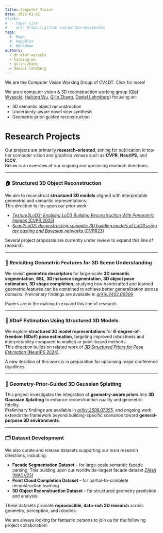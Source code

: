 ```yaml
---
title: Computer Vision
date: 2025-01-01
#links:
#  - type: site
#    url: https://github.com/pandas-dev/pandas
tags:
  #- Hugo
  #- HugoBlox
  #- Markdown
authors:
  - dr-olaf-wysocki
  - haibing-wu
  - qilin-zhang
  - daniel-lehmberg
---
```


We are the Computer Vision Working Group of CV4DT. Click for more!

<!--more-->

We are a computer vision & 3D reconstruction working group ([Olaf Wysocki](/author/dr-olaf-wysocki/), [Haibing Wu](/author/haibing-wu/), [Qilin Zhang](/author/qilin-zhang/), [Daniel Lehmberg](/author/daniel-lehmberg/)) focusing on:
- 3D semantic object reconstruction 
- Uncertainty-aware novel view synthesis   
- Geometric prior-guided reconstruction  

# Research Projects

Our projects are primarily **research-oriented**, aiming for publication in top-tier computer vision and graphics venues such as **CVPR**, **NeurIPS**, and **ICCV**.  
Below is an overview of our ongoing and upcoming research directions.

---

### 🏠 Structured 3D Object Reconstruction

We aim to reconstruct **structured 3D models** aligned with interpretable geometric and semantic representations.  
This direction builds upon our prior work:  
- [*Texture2LoD3: Enabling LoD3 Building Reconstruction With Panoramic Images* (CVPR 2025)](https://openaccess.thecvf.com/content/CVPR2025W/USM3D/papers/Tang_Texture2LoD3_Enabling_LoD3_Building_Reconstruction_With_Panoramic_Images_CVPRW_2025_paper.pdf)  
- [*Scan2LoD3: Reconstructing semantic 3D building models at LoD3 using ray casting and Bayesian networks* (CVPR23)](https://openaccess.thecvf.com/content/CVPR2023W/PCV/papers/Wysocki_Scan2LoD3_Reconstructing_Semantic_3D_Building_Models_at_LoD3_Using_Ray_CVPRW_2023_paper.pdf)  

Several project proposals are currently under review to expand this line of research.

---

### 🧩 Revisiting Geometric Features for 3D Scene Understanding

We revisit **geometric descriptors** for large-scale **3D semantic segmentation**, **SSL**, **3D instance segmentation**, **3D object pose estimation**, **3D shape completion**,  studying how handcrafted and learned geometric features can be combined to achieve better generalization across domains. Preliminary findings are available in [*arXiv:2402.06506*](https://arxiv.org/pdf/2402.06506) 

Papers are in the making to expand this line of research.

---

### 🧭 6DoF Estimation Using Structured 3D Models

We explore **structured 3D model representations** for **6-degree-of-freedom (6DoF) pose estimation**, targeting improved robustness and interpretability compared to implicit or point-based methods.  
This direction builds on related work of [*3D Structured Priors for Pose Estimation* (NeurIPS 2024)](https://proceedings.neurips.cc/paper_files/paper/2024/file/d78ece6613953f46501b958b7bb4582f-Paper-Conference.pdf).
  
A new iteration of this work is in preparation for upcoming major conference deadlines.

---

### 🌌 Geometry-Prior-Guided 3D Gaussian Splatting

This project investigates the integration of **geometry-aware priors** into **3D Gaussian Splatting** to enhance reconstruction quality and geometric fidelity.  
Preliminary findings are available in [*arXiv:2508.07355*](https://arxiv.org/pdf/2508.07355), and ongoing work extends the framework beyond building-specific scenarios toward **general-purpose 3D environments**.

---

### 🗂️ Dataset Development

We also curate and release datasets supporting our main research directions, including:  
- **Facade Segmentation Dataset** – for large-scale semantic façade parsing; This building upon our worldwide-largest facade dataset [*ZAHA* (WACV25)](https://openaccess.thecvf.com/content/WACV2025/html/Wysocki_ZAHA_Introducing_the_Level_of_Facade_Generalization_and_the_Large-Scale_WACV_2025_paper.html) 
- **Point Cloud Completion Dataset** – for partial-to-complete reconstruction learning  
- **3D Object Reconstruction Dataset** – for structured geometry prediction and analysis  

These datasets promote **reproducible, data-rich 3D research** across geometry, perception, and robotics.



We are always looking for fantastic persons to join us for the following project collaboration!